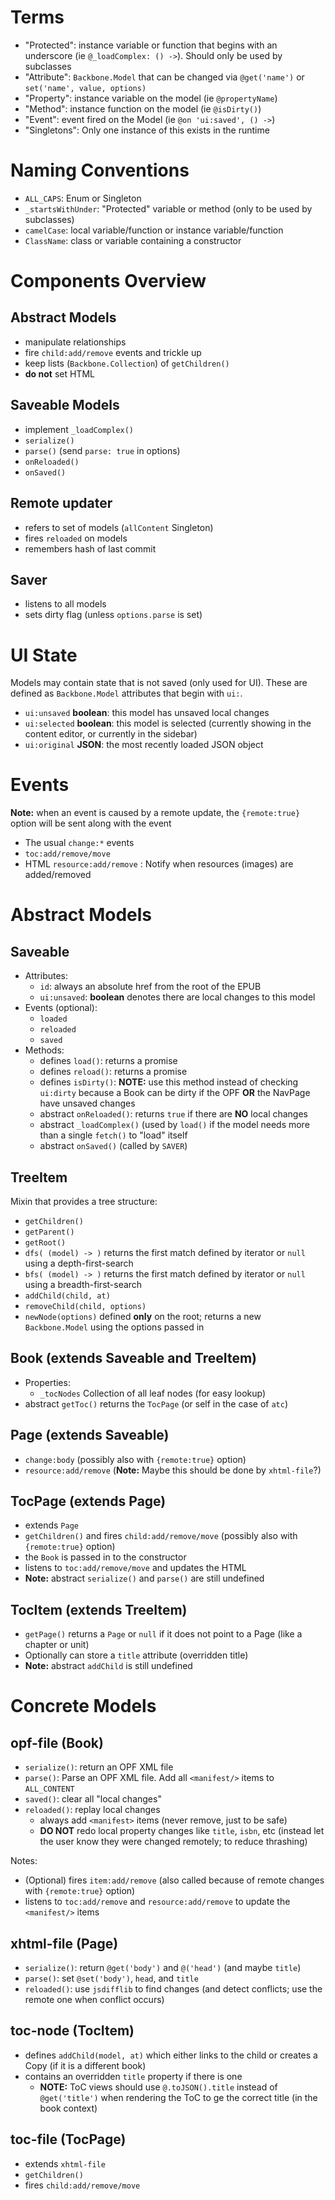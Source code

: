 # Terms

- "Protected": instance variable or function that begins with an underscore (ie `@_loadComplex: () ->`). Should only be used by subclasses
- "Attribute": `Backbone.Model` that can be changed via `@get('name')` or `set('name', value, options)`
- "Property": instance variable on the model (ie `@propertyName`)
- "Method": instance function on the model (ie `@isDirty()`)
- "Event": event fired on the Model (ie `@on 'ui:saved', () ->`)
- "Singletons": Only one instance of this exists in the runtime


# Naming Conventions

- `ALL_CAPS`: Enum or Singleton
- `_startsWithUnder`: "Protected" variable or method (only to be used by subclasses)
- `camelCase`: local variable/function or instance variable/function
- `ClassName`: class or variable containing a constructor


# Components Overview

## Abstract Models

- manipulate relationships
- fire `child:add/remove` events and trickle up
- keep lists (`Backbone.Collection`) of `getChildren()`
- **do not** set HTML

## Saveable Models

- implement `_loadComplex()`
- `serialize()`
- `parse()` (send `parse: true` in options)
- `onReloaded()`
- `onSaved()`

## Remote updater

- refers to set of models (`allContent` Singleton)
- fires `reloaded` on models
- remembers hash of last commit

## Saver

- listens to all models
- sets dirty flag (unless `options.parse` is set)

# UI State

Models may contain state that is not saved (only used for UI).
These are defined as `Backbone.Model` attributes that begin with `ui:`.

- `ui:unsaved` **boolean**: this model has unsaved local changes
- `ui:selected` **boolean**: this model is selected (currently showing in the content editor, or currently in the sidebar)
- `ui:original` **JSON**: the most recently loaded JSON object

# Events

**Note:** when an event is caused by a remote update, the `{remote:true}` option will be sent along with the event

- The usual `change:*` events
- `toc:add/remove/move`
- HTML `resource:add/remove` : Notify when resources (images) are added/removed


# Abstract Models

## Saveable

- Attributes:
    - `id`: always an absolute href from the root of the EPUB 
    - `ui:unsaved`: **boolean** denotes there are local changes to this model
- Events (optional):
    - `loaded`
    - `reloaded`
    - `saved`
- Methods:
    - defines `load()`: returns a promise
    - defines `reload()`: returns a promise
    - defines `isDirty()`: **NOTE:** use this method instead of checking `ui:dirty` because a Book can be dirty if the OPF **OR** the NavPage have unsaved changes
    - abstract `onReloaded()`: returns `true` if there are **NO** local changes
    - abstract `_loadComplex()` (used by `load()` if the model needs more than a single `fetch()` to "load" itself
    - abstract `onSaved()` (called by `SAVER`)

## TreeItem

Mixin that provides a tree structure:

- `getChildren()`
- `getParent()`
- `getRoot()`
- `dfs( (model) -> )` returns the first match defined by iterator or `null` using a depth-first-search
- `bfs( (model) -> )` returns the first match defined by iterator or `null` using a breadth-first-search
- `addChild(child, at)`
- `removeChild(child, options)`
- `newNode(options)` defined **only** on the root; returns a new `Backbone.Model` using the options passed in

## Book (extends Saveable and TreeItem)

- Properties:
    - `_tocNodes` Collection of all leaf nodes (for easy lookup)
- abstract `getToc()` returns the `TocPage` (or self in the case of `atc`)

## Page (extends Saveable)

- `change:body` (possibly also with `{remote:true}` option)
- `resource:add/remove` (**Note:** Maybe this should be done by `xhtml-file`?)

## TocPage (extends Page)

- extends `Page`
- `getChildren()` and fires `child:add/remove/move` (possibly also with `{remote:true}` option)
- the `Book` is passed in to the constructor
- listens to `toc:add/remove/move` and updates the HTML
- **Note:** abstract `serialize()` and `parse()` are still undefined

## TocItem (extends TreeItem)

- `getPage()` returns a `Page` or `null` if it does not point to a Page (like a chapter or unit)
- Optionally can store a `title` attribute (overridden title)
- **Note:** abstract `addChild` is still undefined


# Concrete Models

## opf-file (Book)

- `serialize()`: return an OPF XML file
- `parse()`: Parse an OPF XML file. Add all `<manifest/>` items to `ALL_CONTENT`
- `saved()`: clear all "local changes"
- `reloaded()`: replay local changes
    - always add `<manifest>` items (never remove, just to be safe)
    - **DO NOT** redo local property changes like `title`, `isbn`, etc (instead let the user know they were changed remotely; to reduce thrashing)

Notes:

- (Optional) fires `item:add/remove` (also called because of remote changes with `{remote:true}` option)
- listens to `toc:add/remove` and `resource:add/remove` to update the `<manifest/>` items

## xhtml-file (Page)

- `serialize()`: return `@get('body')` and `@('head')` (and maybe `title`)
- `parse()`: set `@set('body')`, `head`, and `title`
- `reloaded()`: use `jsdifflib` to find changes (and detect conflicts; use the remote one when conflict occurs)

## toc-node (TocItem)

- defines `addChild(model, at)` which either links to the child or creates a Copy (if it is a different book)
- contains an overridden `title` property if there is one
    - **NOTE:** ToC views should use `@.toJSON().title` instead of `@get('title')` when rendering the ToC to ge the correct title (in the book context)

## toc-file (TocPage)

- extends `xhtml-file`
- `getChildren()`
- fires `child:add/remove/move`

